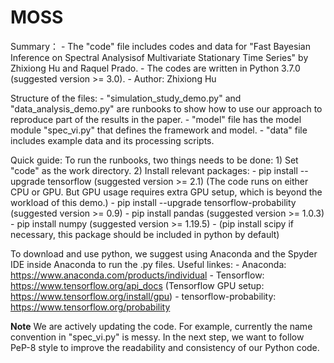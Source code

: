 # MOSS




Summary：
    - The "code" file includes codes and data for "Fast Bayesian Inference on Spectral Analysisof Multivariate Stationary Time Series" by Zhixiong Hu and Raquel Prado.
    - The codes are written in Python 3.7.0 (suggested version >= 3.0).
    - Author: Zhixiong Hu


Structure of the files:
    - "simulation_study_demo.py" and "data_analysis_demo.py" are runbooks to show how to use our approach to reproduce part of the results in the paper.
    - "model" file has the model module "spec_vi.py" that defines the framework and model.
    - "data" file includes example data and its processing scripts.

Quick guide:
To run the runbooks, two things needs to be done:
    1) Set "code" as the work directory.
    2) Install relevant packages:
        - pip install --upgrade tensorflow (suggested version >= 2.1)
	  (The code runs on either CPU or GPU. But GPU usage requires extra GPU setup, which is beyond the workload of this demo.)
	- pip install --upgrade tensorflow-probability (suggested version >= 0.9)
	- pip install pandas (suggested version >= 1.0.3)
	- pip install numpy (suggested version >= 1.19.5)
	- (pip install scipy if necessary, this package should be included in python by default)

To download and use python, we suggest using Anaconda and the Spyder IDE inside Anaconda to run the .py files.
Useful linkes:
    - Anaconda: https://www.anaconda.com/products/individual
    - Tensorflow: https://www.tensorflow.org/api_docs (Tensorflow GPU setup: https://www.tensorflow.org/install/gpu)
    - tensorflow-probability: https://www.tensorflow.org/probability

**Note**
    We are actively updating the code. For example, currently the name convention in "spec_vi.py" is messy. In the next step, we want to follow PeP-8 style to improve the readability and consistency of our Python code.
